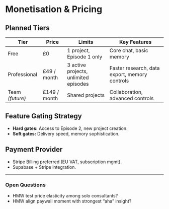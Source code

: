 # Monetisation & Pricing

## Planned Tiers
| Tier | Price | Limits | Key Features |
|------|-------|--------|--------------|
| Free | £0 | 1 project, Episode 1 only | Core chat, basic memory |
| Professional | £49 / month | 3 active projects, unlimited episodes | Faster research, data export, memory controls |
| Team *(future)* | £149 / month | Shared projects | Collaboration, advanced controls |

## Feature Gating Strategy
- **Hard gates:** Access to Episode 2, new project creation.  
- **Soft gates:** Delivery speed, memory sophistication.

## Payment Provider
- Stripe Billing preferred (EU VAT, subscription mgmt).  
- Supabase + Stripe integration.

---
### Open Questions
- HMW test price elasticity among solo consultants?  
- HMW align paywall moment with strongest “aha” insight? 
